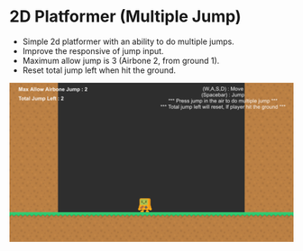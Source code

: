 # 2D Platformer (Multiple Jump)
- Simple 2d platformer with an ability to do multiple jumps.
- Improve the responsive of jump input.
- Maximum allow jump is 3 (Airbone 2, from ground 1).
- Reset total jump left when hit the ground.

![img](screenshots/pic.png)
